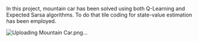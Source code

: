 In this project, mountain car has been solved using both Q-Learning and Expected Sarsa algorithms. To do that tile coding for state-value estimation has been employed.

![Uploading Mountain Car.png…]()
